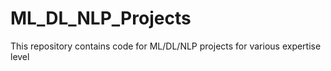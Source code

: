 # ML_DL_NLP_Projects
This repository contains code for ML/DL/NLP projects for various expertise level
